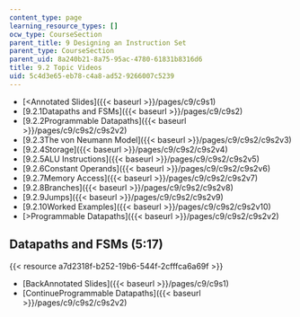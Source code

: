```yaml
---
content_type: page
learning_resource_types: []
ocw_type: CourseSection
parent_title: 9 Designing an Instruction Set
parent_type: CourseSection
parent_uid: 8a240b21-8a75-95ac-4780-61831b8316d6
title: 9.2 Topic Videos
uid: 5c4d3e65-eb78-c4a8-ad52-9266007c5239
---
```


*   [\<Annotated Slides]({{< baseurl >}}/pages/c9/c9s1)
*   [9.2.1Datapaths and FSMs]({{< baseurl >}}/pages/c9/c9s2)
*   [9.2.2Programmable Datapaths]({{< baseurl >}}/pages/c9/c9s2/c9s2v2)
*   [9.2.3The von Neumann Model]({{< baseurl >}}/pages/c9/c9s2/c9s2v3)
*   [9.2.4Storage]({{< baseurl >}}/pages/c9/c9s2/c9s2v4)
*   [9.2.5ALU Instructions]({{< baseurl >}}/pages/c9/c9s2/c9s2v5)
*   [9.2.6Constant Operands]({{< baseurl >}}/pages/c9/c9s2/c9s2v6)
*   [9.2.7Memory Access]({{< baseurl >}}/pages/c9/c9s2/c9s2v7)
*   [9.2.8Branches]({{< baseurl >}}/pages/c9/c9s2/c9s2v8)
*   [9.2.9Jumps]({{< baseurl >}}/pages/c9/c9s2/c9s2v9)
*   [9.2.10Worked Examples]({{< baseurl >}}/pages/c9/c9s2/c9s2v10)
*   [\>Programmable Datapaths]({{< baseurl >}}/pages/c9/c9s2/c9s2v2)

Datapaths and FSMs (5:17)
-------------------------

{{< resource a7d2318f-b252-19b6-544f-2cfffca6a69f >}}

*   [BackAnnotated Slides]({{< baseurl >}}/pages/c9/c9s1)
*   [ContinueProgrammable Datapaths]({{< baseurl >}}/pages/c9/c9s2/c9s2v2)